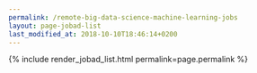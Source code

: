 ```yaml
---
permalink: /remote-big-data-science-machine-learning-jobs
layout: page-jobad-list
last_modified_at: 2018-10-10T18:46:14+0200
---
```

{% include render_jobad_list.html permalink=page.permalink %}

